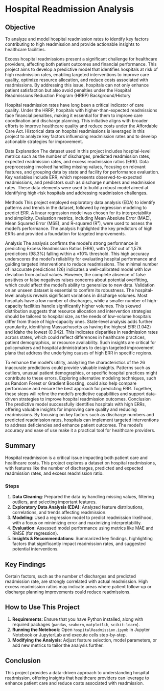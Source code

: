 # Hospital Readmission Analysis

## Objective
To analyze and model hospital readmission rates to identify key factors contributing to high readmission and provide actionable insights to
healthcare facilities.

Excess hospital readmissions present a significant challenge for healthcare providers, affecting both patient outcomes and financial performance. This project aims to develop a predictive model that identifies hospitals at risk of high readmission rates, enabling targeted interventions to improve care quality, optimize resource allocation, and reduce costs associated with readmissions. By addressing this issue, hospitals can not only enhance patient satisfaction but also avoid penalties under the Hospital Readmissions Reduction Program (HRRP)
Background/History

Hospital readmission rates have long been a critical indicator of care quality. Under the HRRP, hospitals with higher-than-expected readmissions face financial penalties, making it essential for them to improve care coordination and discharge planning. This initiative aligns with broader efforts to improve healthcare quality and reduce costs under the Affordable Care Act. Historical data on hospital readmissions is leveraged in this project to analyze key factors influencing readmission rates and to develop actionable strategies for improvement.


Data Explanation
The dataset used in this project includes hospital-level metrics such as the number of discharges, predicted readmission rates, expected readmission rates, and excess readmission ratios (ERR). Data preprocessing involved handling missing values, focusing on relevant features, and grouping data by state and facility for performance evaluation. Key variables include ERR, which represents observed-to-expected readmissions, and predictors such as discharge numbers and readmission rates. These data elements were used to build a robust model aimed at identifying high-risk hospitals and addressing readmission challenges.

Methods
This project employed exploratory data analysis (EDA) to identify patterns and trends in the dataset, followed by regression modeling to predict ERR. A linear regression model was chosen for its interpretability and simplicity. Evaluation metrics, including Mean Absolute Error (MAE), Mean Squared Error (MSE), and R-squared (R²), were used to assess the model’s performance. The analysis highlighted the key predictors of high ERRs and provided a foundation for targeted improvements.

Analysis
The analysis confirms the model’s strong performance in predicting Excess Readmission Ratios (ERR), with 1,552 out of 1,578 predictions (98.3%) falling within a ±10% threshold. This high accuracy underscores the model’s reliability for evaluating hospital performance and guiding targeted interventions to reduce readmissions. The minimal number of inaccurate predictions (26) indicates a well-calibrated model with low deviation from actual values. However, the complete absence of false positives or false negatives raises concerns about potential overfitting, which could affect the model’s ability to generalize to new data. Validation on an unseen dataset is essential to confirm its robustness.
The hospital-level analysis reveals significant variations in discharge volumes. Most hospitals have a low number of discharges, while a smaller number of high-capacity facilities handle significantly higher volumes. This skewed distribution suggests that resource allocation and intervention strategies should be tailored to hospital size, as the needs of low-volume hospitals differ from those of high-capacity ones.
State-level analysis adds further granularity, identifying Massachusetts as having the highest ERR (1.042) and Idaho the lowest (0.942). This indicates disparities in readmission rates across states, which could reflect differences in healthcare practices, patient demographics, or resource availability. Such insights are critical for policymakers and hospital administrators to design targeted improvement plans that address the underlying causes of high ERR in specific regions.

To enhance the model’s utility, analyzing the characteristics of the 26 inaccurate predictions could provide valuable insights. Patterns such as outliers, unusual patient demographics, or specific hospital practices might contribute to these errors. Exploring alternative modeling techniques, such as Random Forest or Gradient Boosting, could also help compare performance and ensure the best approach for predicting ERR. Together, these steps will refine the model’s predictive capabilities and support data-driven strategies to improve hospital readmission outcomes.
Conclusion
The predictive model successfully identifies hospitals with high ERRs, offering valuable insights for improving care quality and reducing readmissions. By focusing on key factors such as discharge numbers and predicted readmission rates, hospitals can implement targeted interventions to address deficiencies and enhance patient outcomes. The model’s accuracy and ease of use make it a practical tool for healthcare providers.

## Summary
Hospital readmission is a critical issue impacting both patient care and healthcare costs. This project explores a dataset on hospital readmissions, 
with features like the number of discharges, predicted and expected readmission rates, and excess readmission ratio.


### Steps
1. **Data Cleaning**: Prepared the data by handling missing values, filtering outliers, and selecting important features.
2. **Exploratory Data Analysis (EDA)**: Analyzed feature distributions, correlations, and trends affecting readmission.
3. **Modeling**: Used a regression model to predict readmission likelihood, with a focus on minimizing error and maximizing interpretability.
4. **Evaluation**: Assessed model performance using metrics like MAE and RMSE (for regression).
5. **Insights & Recommendations**: Summarized key findings, highlighting factors that significantly impact readmission rates, and 
                                                                               suggested potential interventions.

## Key Findings
Certain factors, such as the number of discharges and predicted readmission rate, are strongly correlated with actual readmission.
High excess readmission ratios may indicate areas where patient follow-up or discharge planning improvements could reduce readmissions.

## How to Use This Project
1. **Requirements**: Ensure that you have Python installed, along with required packages (`pandas`, `seaborn`, `matplotlib`, `scikit-learn`).
2. **Running the Notebook**: Open `hospitalReadmission.ipynb` in Jupyter Notebook or JupyterLab and execute cells step-by-step.
3. **Modifying the Analysis**: Adjust feature selection, model parameters, or add new metrics to tailor the analysis further.

## Conclusion
This project provides a data-driven approach to understanding hospital readmission, offering insights that healthcare providers can leverage
to enhance patient care and reduce costs associated with readmission.
